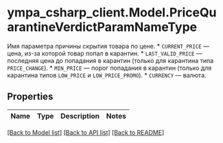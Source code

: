 # ympa_csharp_client.Model.PriceQuarantineVerdictParamNameType
Имя параметра причины скрытия товара по цене.  * `CURRENT_PRICE` — цена, из-за которой товар попал в карантин. * `LAST_VALID_PRICE` — последняя цена до попадания в карантин (только для карантина типа `PRICE_CHANGE`). * `MIN_PRICE` — порог попадания в карантин (только для карантина типов `LOW_PRICE` и `LOW_PRICE_PROMO`). * `CURRENCY` — валюта. 

## Properties

Name | Type | Description | Notes
------------ | ------------- | ------------- | -------------

[[Back to Model list]](../README.md#documentation-for-models) [[Back to API list]](../README.md#documentation-for-api-endpoints) [[Back to README]](../README.md)

